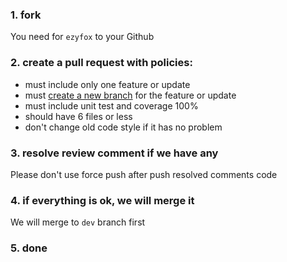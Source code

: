 ### 1. fork

You need for `ezyfox` to your Github

### 2. create a pull request with policies:

- must include only one feature or update
- must [create a new branch](https://docs.github.com/en/github/collaborating-with-pull-requests/proposing-changes-to-your-work-with-pull-requests/creating-a-pull-request) for the feature or update
- must include unit test and coverage 100%
- should have 6 files or less
- don't change old code style if it has no problem
	
### 3. resolve review comment if we have any

Please don't use force push after push resolved comments code

### 4. if everything is ok, we will merge it

We will merge to `dev` branch first

### 5. done

